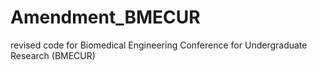 # Amendment_BMECUR
revised code for Biomedical Engineering Conference for Undergraduate Research (BMECUR)
